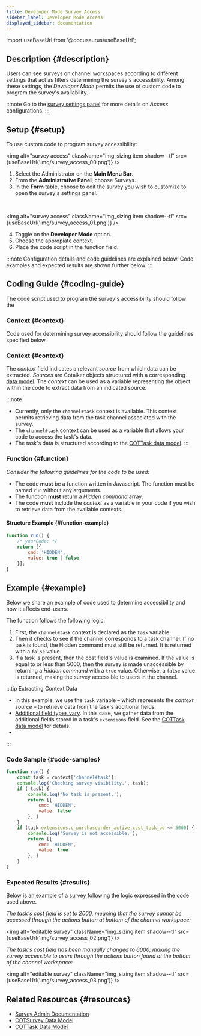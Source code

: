 ```yaml
---
title: Developer Mode Survey Access
sidebar_label: Developer Mode Access
displayed_sidebar: documentation
---
```


import useBaseUrl from '@docusaurus/useBaseUrl';

## Description {#description}
Users can see surveys on channel workspaces according to different settings that act as filters determining the survey's accessibility. Among these settings, the _Developer Mode_ permits the use of custom code to program the survey's availability.

:::note
Go to the [survey settings panel](/docs/documentation/admin/survey/survey_overview#access) for more details on _Access_ configurations.
:::

## Setup {#setup}
To use custom code to program survey accessibility:

<img alt="survey access" className="img_sizing item shadow--tl" src={useBaseUrl('img/survey_access_00.png')} />
<br/>

1. Select the <span className="badge badge--primary">Administrator</span> on the **Main Menu Bar**.
2. From the **Administrative Panel**, choose <span className="badge badge--info">Surveys</span>.
3. In the **Form** table, choose to edit the survey you wish to customize to open the survey's settings panel.

<br/>

<img alt="survey access" className="img_sizing item shadow--tl" src={useBaseUrl('img/survey_access_01.png')} />
<br/>

4. Toggle on the **Developer Mode** option.
5. Choose the appropiate context.
6. Place the code script in the function field.

:::note
Configuration details and code guidelines are explained below. Code examples and expected results are shown further below.
:::

## Coding Guide {#coding-guide}
The code script used to program the survey's accessibility should follow the 

### Context {#context}
Code used for determining survey accessibility should follow the guidelines specified below.

### Context {#context} 
The _context_ field indicates a relevant _source_ from which data can be extracted. _Sources_ are Cotalker objects structured with a corresponding [data model](/docs/documentation/models/overview_model). The _context_ can be used as a variable representing the object within the code to extract data from an indicated source.

:::note
- Currently, only the `channel#task` context is available. This context permits retrieving data from the task channel associated with the survey.
- The `channel#task` context can be used as a variable that allows your code to access the task's data. 
- The task's data is structured according to the [COTTask data model](/docs/documentation/models/tasks/model_tasks). 
:::

### Function {#function}
_Consider the following guidelines for the code to be used:_
- The code **must** be a function written in Javascript. The function must be named `run` without any arguments.
- The function **must** return a _Hidden command_ array.
- The code **must** include the _context_ as a variable in your code if you wish to retrieve data from the available contexts.

#### Structure Example {#function-example}
```javascript
function run() {
    /* yourCode; */
    return [{
        cmd: 'HIDDEN',
        value: true | false
    }];
}
```

## Example {#example}
Below we share an example of code used to determine accessibility and how it affects end-users.

The function follows the following logic:
1. First, the `channel#task` context is declared as the `task` variable.
2. Then it checks to see if the channel corresponds to a task channel. If no task is found, the Hidden command must still be returned. It is returned with a `false` value.
3. If a task is present, then the cost field's value is examined. If the value is equal to or less than 5000, then the survey is made unaccessible by returning a _Hidden command_ with a `true` value. Otherwise, a `false` value is returned, making the survey accessible to users in the channel.

:::tip Extracting Context Data
- In this example, we use the `task` variable – which represents the _context source_ – to retrieve data from the task's additional fields.
- [Additional field types vary](/docs/documentation/admin/workflows/settings_panels/workflow_create_edit#additional-fields). In this case, we gather data from the additional fields stored in a task's `extensions` field. See the [COTTask data model](/docs/documentation/models/tasks/model_tasks) for details.
- 
:::

### Code Sample {#code-samples}



```javascript
function run() {
    const task = context['channel#task'];
    console.log('Checking survey visibility.', task);
    if (!task) {
        console.log('No task is present.');
        return [{
            cmd: 'HIDDEN',
            value: false
        }, ]
    }
    if (task.extensions.c_purchaseorder_active.cost_task_po <= 5000) {
        console.log('Survey is not accessible.');
        return [{
            cmd: 'HIDDEN',
            value: true
        }, ]
    }
}
```

### Expected Results {#results}
Below is an example of a survey following the logic expressed in the code used above.

_The task's cost field is set to 2000, meaning that the survey cannot be accessed through the actions button at bottom of the channel workspace:_

<img alt="editable survey" className="img_sizing item shadow--tl" src={useBaseUrl('img/survey_access_02.png')} />
<br/>

_The task's cost field has been manually changed to 6000, making the survey accessible to users through the actions button found at the bottom of the channel workspace:_

<img alt="editable survey" className="img_sizing item shadow--tl" src={useBaseUrl('img/survey_access_03.png')} />
<br/>

## Related Resources {#resources}
- [Survey Admin Documentation](/docs/documentation/admin/survey/survey_overview)
- [COTSurvey Data Model](/docs/documentation/models/surveys/model_surveys)
- [COTTask Data Model](/docs/documentation/models/tasks/model_tasks)